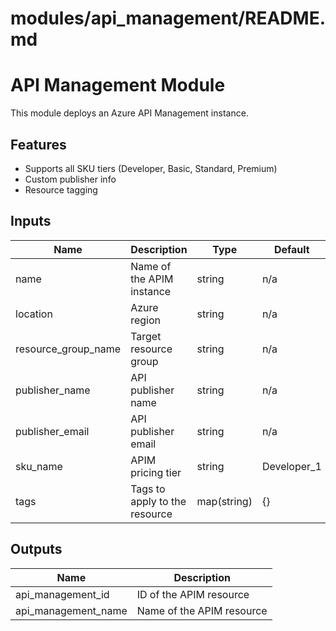 # modules/api_management/README.md

# API Management Module

This module deploys an Azure API Management instance.

## Features
- Supports all SKU tiers (Developer, Basic, Standard, Premium)
- Custom publisher info
- Resource tagging

## Inputs
| Name               | Description                       | Type        | Default        |
|--------------------|-----------------------------------|-------------|----------------|
| name               | Name of the APIM instance         | string      | n/a            |
| location           | Azure region                      | string      | n/a            |
| resource_group_name| Target resource group             | string      | n/a            |
| publisher_name     | API publisher name                | string      | n/a            |
| publisher_email    | API publisher email               | string      | n/a            |
| sku_name           | APIM pricing tier                 | string      | Developer_1    |
| tags               | Tags to apply to the resource     | map(string) | {}             |

## Outputs
| Name                | Description                         |
|---------------------|-------------------------------------|
| api_management_id   | ID of the APIM resource             |
| api_management_name | Name of the APIM resource           |

